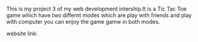 This is my project 3 of my web development intership.It is a Tic Tac Toe game which have two differnt modes which are play with friends and play with computer you can enjoy the game gamw in both modes.

website link: 
